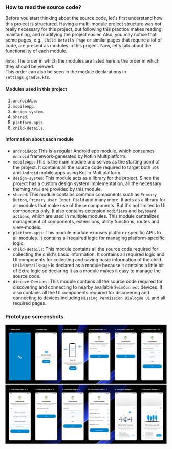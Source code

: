 ### How to read the source code?

Before you start thinking about the source code, let's first understand how this project is
structured. Having a multi-module project structure was not really necessary for this project, but
following this practice makes reading, maintaining, and modifying the project easier. Also, you may
notice that some pages, e.g., `Child Details Page` or similar pages that require a lot of code, are
present as modules in this project. Now, let's talk about the functionality of each module.

`Note`: The order in which the modules are listed here is the order in which they should be
viewed.  
This order can also be seen in the module declarations in `settings.gradle.kts`.

#### Modules used in this project

1) `androidApp`.
2) `mobileApp`.
3) `design-system`.
4) `shared`.
5) `platform-apis`.
6) `child-details`.

#### Information about each module

- `androidApp`: This is a regular Android app module, which consumes `Android` framework-generated
  by Kotlin Multiplatform.
- `mobileApp`: This is the main module and serves as the starting point of the project. It contains
  all the source code required to target both `iOS` and `Android` mobile apps using Kotlin
  Multiplatform.
- `design-system`: This module acts as a library for the project. Since the project has a custom
  design system implementation, all the necessary theming `APIs` are provided by this module.
- `shared`: This module contains common components such as `Primary Button`, `Primary
  User Input Field` and many more. It acts as a library for all modules that make use of these
  components. But it's not limited to UI components only. It also contains extension `modifiers` and
  `keyboard actions`, which are used in multiple modules. This module centralizes management of
  components, extensions, utility functions, routes and view-models.
- `platform-apis`: This module module exposes platform-specific APIs to all modules. It contains all
  required logic for managing platform-specific logic.
- `child-details`: This module contains all the source code required for collecting the child's
  basic information. It contains all required logic and UI components for collecting and saving
  basic information of the child. `ChildDetailsPage` is declared as a module because it contains a
  little bit of Extra logic so declaring it as a module makes it easy to manage the source code.
- `discoverDevices`: This module contains all the source code required for discovering and
  connecting to nearby available `SwimConnect` devices. It also contains all the UI components
  required for discovering and connecting to devices including `Missing Permission Dialogue UI` and
  all required pages.

### Prototype screenshots

<img alt="Prototype flow container 1" src="./assets/flow_container_1.svg">
<img alt="Prototype flow container 1" src="./assets/flow_container_2.svg">